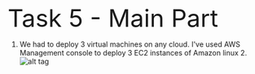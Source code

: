  <font size="25"> Task 5 - Main Part </font>

1. We had to deploy 3 virtual machines on any cloud. I've used AWS Management console to deploy 3 EC2 instances of Amazon linux 2.
![alt tag](https://for-git.s3.amazonaws.com/Task5/instances.png)
